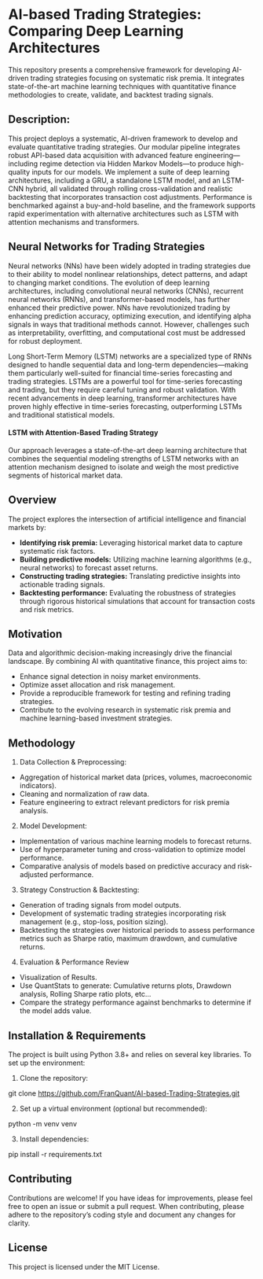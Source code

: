 # AI-based Trading Strategies: Comparing Deep Learning Architectures

This repository presents a comprehensive framework for developing AI-driven trading strategies focusing on systematic risk premia. It integrates state-of-the-art machine learning techniques with quantitative finance methodologies to create, validate, and backtest trading signals.

## Description:  

This project deploys a systematic, AI-driven framework to develop and evaluate quantitative trading strategies. Our modular pipeline integrates robust API-based data acquisition with advanced feature engineering—including regime detection via Hidden Markov Models—to produce high-quality inputs for our models. We implement a suite of deep learning architectures, including a GRU, a standalone LSTM model, and an LSTM-CNN hybrid, all validated through rolling cross-validation and realistic backtesting that incorporates transaction cost adjustments. Performance is benchmarked against a buy-and-hold baseline, and the framework supports rapid experimentation with alternative architectures such as LSTM with attention mechanisms and transformers. 


## Neural Networks for Trading Strategies

Neural networks (NNs) have been widely adopted in trading strategies due to their ability to model nonlinear relationships, detect patterns, and adapt to changing market conditions. The evolution of deep learning architectures, including convolutional neural networks (CNNs), recurrent neural networks (RNNs), and transformer-based models, has further enhanced their predictive power. NNs have revolutionized trading by enhancing prediction accuracy, optimizing execution, and identifying alpha signals in ways that traditional methods cannot. However, challenges such as interpretability, overfitting, and computational cost must be addressed for robust deployment.

Long Short-Term Memory (LSTM) networks are a specialized type of RNNs designed to handle sequential data and long-term dependencies—making them particularly well-suited for financial time-series forecasting and trading strategies. LSTMs are a powerful tool for time-series forecasting and trading, but they require careful tuning and robust validation. With recent advancements in deep learning, transformer architectures have proven highly effective in time-series forecasting, outperforming LSTMs and traditional statistical models.

#### LSTM with Attention-Based Trading Strategy

Our approach leverages a state-of-the-art deep learning architecture that combines the sequential modeling strengths of LSTM networks with an attention mechanism designed to isolate and weigh the most predictive segments of historical market data.

## Overview

The project explores the intersection of artificial intelligence and financial markets by:
- **Identifying risk premia:** Leveraging historical market data to capture systematic risk factors.
- **Building predictive models:** Utilizing machine learning algorithms (e.g., neural networks) to forecast asset returns.
- **Constructing trading strategies:** Translating predictive insights into actionable trading signals.
- **Backtesting performance:** Evaluating the robustness of strategies through rigorous historical simulations that account for transaction costs and risk metrics.

## Motivation

Data and algorithmic decision-making increasingly drive the financial landscape. By combining AI with quantitative finance, this project aims to:
- Enhance signal detection in noisy market environments.
- Optimize asset allocation and risk management.
- Provide a reproducible framework for testing and refining trading strategies.
- Contribute to the evolving research in systematic risk premia and machine learning-based investment strategies.

## Methodology
1. Data Collection & Preprocessing:

- Aggregation of historical market data (prices, volumes, macroeconomic indicators).
- Cleaning and normalization of raw data.
- Feature engineering to extract relevant predictors for risk premia analysis.

2. Model Development:

- Implementation of various machine learning models to forecast returns.
- Use of hyperparameter tuning and cross-validation to optimize model performance.
- Comparative analysis of models based on predictive accuracy and risk-adjusted performance.

3. Strategy Construction & Backtesting:

- Generation of trading signals from model outputs.
- Development of systematic trading strategies incorporating risk management (e.g., stop-loss, position sizing).
- Backtesting the strategies over historical periods to assess performance metrics such as Sharpe ratio, maximum drawdown, and cumulative returns.

  
4. Evaluation & Performance Review
- Visualization of Results. 
- Use QuantStats to generate: Cumulative returns plots, Drawdown analysis, Rolling Sharpe ratio plots, etc...
- Compare the strategy performance against benchmarks to determine if the model adds value. 

## Installation & Requirements

The project is built using Python 3.8+ and relies on several key libraries. To set up the environment:

1. Clone the repository:

git clone https://github.com/FranQuant/AI-based-Trading-Strategies.git


2. Set up a virtual environment (optional but recommended):

python -m venv venv
 

3. Install dependencies:

pip install -r requirements.txt

## Contributing

Contributions are welcome! If you have ideas for improvements, please feel free to open an issue or submit a pull request. When contributing, please adhere to the repository’s coding style and document any changes for clarity.

## License

This project is licensed under the MIT License.








